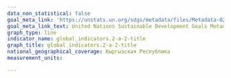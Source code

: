 ```yaml
---
data_non_statistical: false
goal_meta_link: 'https://unstats.un.org/sdgs/metadata/files/Metadata-02-0A-02.pdf '
goal_meta_link_text: United Nations Sustainable Development Goals Metadata (PDF 210 KB)
graph_type: line
indicator_name: global_indicators.2-a-2-title
graph_title: global_indicators.2-a-2-title
national_geographical_coverage: Кыргызская Республика
measurement_units: 

---
```

